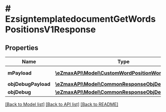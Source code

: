 # # EzsigntemplatedocumentGetWordsPositionsV1Response

## Properties

Name | Type | Description | Notes
------------ | ------------- | ------------- | -------------
**mPayload** | [**\eZmaxAPI\Model\CustomWordPositionWordResponse[]**](CustomWordPositionWordResponse.md) | Payload for POST /1/object/ezsigntemplatedocument/{pkiEzsigntemplatedocumentID}/getWordsPositions |
**objDebugPayload** | [**\eZmaxAPI\Model\CommonResponseObjDebugPayload**](CommonResponseObjDebugPayload.md) |  | [optional]
**objDebug** | [**\eZmaxAPI\Model\CommonResponseObjDebug**](CommonResponseObjDebug.md) |  | [optional]

[[Back to Model list]](../../README.md#models) [[Back to API list]](../../README.md#endpoints) [[Back to README]](../../README.md)
